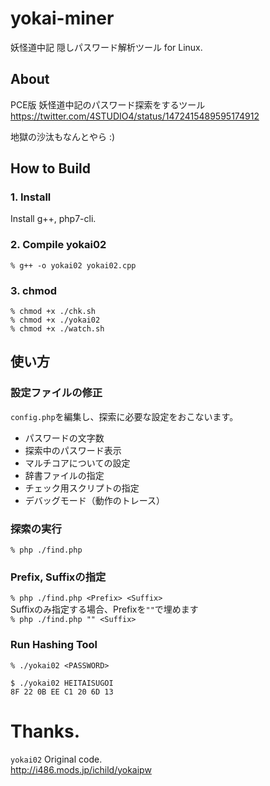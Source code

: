 # yokai-miner
妖怪道中記 隠しパスワード解析ツール for Linux.

## About
PCE版 妖怪道中記のパスワード探索をするツール  
https://twitter.com/4STUDIO4/status/1472415489595174912

地獄の沙汰もなんとやら :)

## How to Build

### 1. Install
Install g++, php7-cli.

### 2. Compile yokai02
`% g++ -o yokai02 yokai02.cpp `

### 3. chmod
```
% chmod +x ./chk.sh
% chmod +x ./yokai02
% chmod +x ./watch.sh
``` 

## 使い方

### 設定ファイルの修正
`config.php`を編集し、探索に必要な設定をおこないます。
- パスワードの文字数
- 探索中のパスワード表示
- マルチコアについての設定
- 辞書ファイルの指定
- チェック用スクリプトの指定
- デバッグモード（動作のトレース）

### 探索の実行
`% php ./find.php`

### Prefix, Suffixの指定
`% php ./find.php <Prefix> <Suffix>`  
Suffixのみ指定する場合、Prefixを`""`で埋めます    
`% php ./find.php "" <Suffix>`

### Run Hashing Tool
`% ./yokai02 <PASSWORD>`  
```
$ ./yokai02 HEITAISUGOI
8F 22 0B EE C1 20 6D 13
```

# Thanks.
`yokai02` Original code.  
http://i486.mods.jp/ichild/yokaipw
